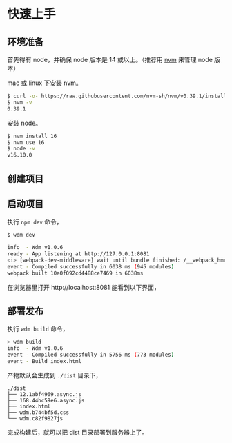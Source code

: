 # 快速上手

## 环境准备
首先得有 node，并确保 node 版本是 14 或以上。（推荐用 [nvm](https://github.com/nvm-sh/nvm) 来管理 node 版本）

mac 或 linux 下安装 nvm。

```bash
$ curl -o- https://raw.githubusercontent.com/nvm-sh/nvm/v0.39.1/install.sh | bash
$ nvm -v
0.39.1
```

安装 node。

```bash
$ nvm install 16
$ nvm use 16
$ node -v
v16.10.0
```

## 创建项目

## 启动项目
执行 `npm dev` 命令，

```bash
$ wdm dev

info  - Wdm v1.0.6
ready - App listening at http://127.0.0.1:8081
<i> [webpack-dev-middleware] wait until bundle finished: /__webpack_hmr
event - Compiled successfully in 6038 ms (945 modules)
webpack built 10a0f092cd4488ce7469 in 6038ms
```
在浏览器里打开 http://localhost:8081 能看到以下界面，


## 部署发布

执行 `wdm build` 命令，

```bash
> wdm build
info  - Wdm v1.0.6
event - Compiled successfully in 5756 ms (773 modules)
event - Build index.html
```

产物默认会生成到 `./dist` 目录下，

```
./dist
├── 12.1abf4969.async.js
├── 168.44bc59e6.async.js
├── index.html
├── wdm.b744bf5d.css
└── wdm.c82f9827js
```

完成构建后，就可以把 dist 目录部署到服务器上了。
